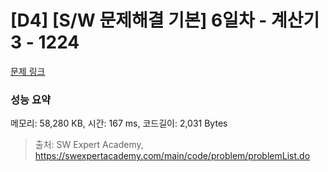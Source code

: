 # [D4] [S/W 문제해결 기본] 6일차 - 계산기3 - 1224 

[문제 링크](https://swexpertacademy.com/main/code/problem/problemDetail.do?contestProbId=AV14tDX6AFgCFAYD) 

### 성능 요약

메모리: 58,280 KB, 시간: 167 ms, 코드길이: 2,031 Bytes



> 출처: SW Expert Academy, https://swexpertacademy.com/main/code/problem/problemList.do